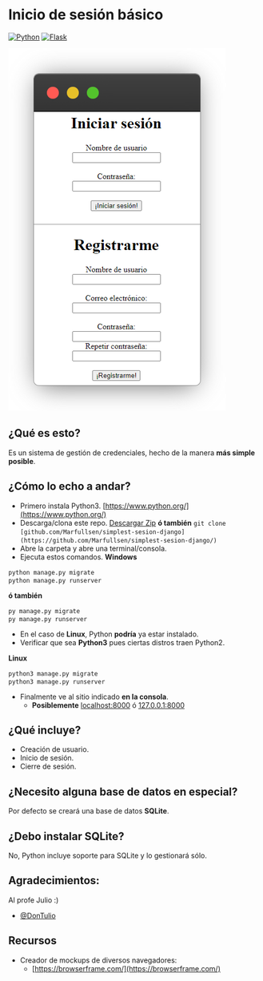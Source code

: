# Inicio de sesión básico
[![Python](https://img.shields.io/badge/Python-3.9.5-blue.svg)](https://www.python.org/)
[![Flask](https://img.shields.io/badge/Flask-2.0.1-red.svg)](https://pypi.org/project/mgz/)

[![Screenshot](./screenshots/screenshot_001.png)]()

## ¿Qué es esto?
Es un sistema de gestión de credenciales, hecho de la manera **más simple posible**.

## ¿Cómo lo echo a andar?
- Primero instala Python3. [https://www.python.org/](https://www.python.org/)
- Descarga/clona este repo. [Descargar Zip](https://github.com/Marfullsen/simplest-sesion-django/archive/refs/heads/master.zip) **ó también** `git clone [github.com/Marfullsen/simplest-sesion-django](https://github.com/Marfullsen/simplest-sesion-django/)`
- Abre la carpeta y abre una terminal/consola.
- Ejecuta estos comandos.
**Windows** 
```
python manage.py migrate
python manage.py runserver
```
**ó también**
```
py manage.py migrate
py manage.py runserver
```

- En el caso de **Linux**, Python **podría** ya estar instalado.
- Verificar que sea **Python3** pues ciertas distros traen Python2.

**Linux**
```
python3 manage.py migrate
python3 manage.py runserver
```

- Finalmente ve al sitio indicado **en la consola**.
    - **Posiblemente** [localhost:8000](http://localhost:8000/) ó [127.0.0.1:8000](http://127.0.0.1:8000/)

## ¿Qué incluye?
- Creación de usuario.
- Inicio de sesión.
- Cierre de sesión.

## ¿Necesito alguna base de datos en especial?
Por defecto se creará una base de datos **SQLite**.

## ¿Debo instalar SQLite?
No, Python incluye soporte para SQLite y lo gestionará sólo.

## Agradecimientos:
Al profe Julio :)
- [@DonTulio](https://github.com/DonTulio/)

## Recursos
- Creador de mockups de diversos navegadores:
    - [https://browserframe.com/](https://browserframe.com/)